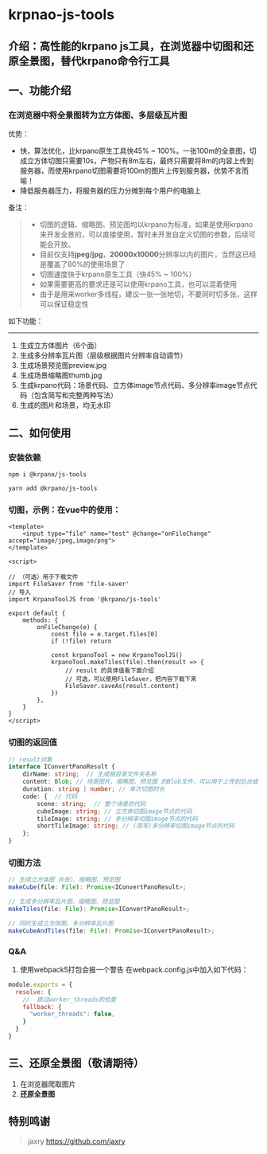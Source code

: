 # krpnao-js-tools

## 介绍：高性能的krpano js工具，在浏览器中切图和还原全景图，替代krpano命令行工具


## 一、功能介绍

### 在浏览器中将全景图转为立方体图、多层级瓦片图

优势：
* 快，算法优化，比krpano原生工具快45% ~ 100%。一张100m的全景图，切成立方体切图只需要10s，产物只有8m左右，最终只需要将8m的内容上传到服务器，而使用krpano切图需要将100m的图片上传到服务器，优势不言而喻！
* 降低服务器压力，将服务器的压力分摊到每个用户的电脑上

备注：

> * 切图的逻辑、缩略图、预览图均以krpano为标准，如果是使用krpano来开发全景的，可以直接使用，暂时未开发自定义切图的参数，后续可能会开放。
> * 目前仅支持**jpeg/jpg**，**20000x10000**分辨率以内的图片，当然这已经是覆盖了80%的使用场景了
> * 切图速度快于krpano原生工具（快45% ~ 100%）
> * 如果需要更高的要求还是可以使用krpano工具，也可以混着使用
> * 由于是用来worker多线程，建议一张一张地切，不要同时切多张，这样可以保证稳定性

如下功能：

---

1. 生成立方体图片（6个面）
2. 生成多分辨率瓦片图（层级根据图片分辨率自动调节）
3. 生成场景预览图preview.jpg
4. 生成场景缩略图thumb.jpg
5. 生成krpano代码：场景代码、立方体image节点代码、多分辨率image节点代码（包含简写和完整两种写法）
6. 生成的图片和场景，均无水印

## 二、如何使用

### 安装依赖
```shell
npm i @krpano/js-tools

yarn add @krpano/js-tools
```

### 切图，示例：在vue中的使用：
```vue
<template>
    <input type="file" name="test" @change="onFileChange" accept="image/jpeg,image/png">
</template>

<script>

// （可选）用于下载文件
import FileSaver from 'file-saver'
// 导入
import KrpanoToolJS from '@krpano/js-tools'

export default {
    methods: {
        onFileChange(e) {
            const file = e.target.files[0]
            if (!file) return
            
            const krpanoTool = new KrpanoToolJS()
            krpanoTool.makeTiles(file).then(result => {
                // result 的具体值看下面介绍
                // 可选，可以使用FileSaver，把内容下载下来
                FileSaver.saveAs(result.content)
            })
        },
    }
}
</script>

```
### 切图的返回值
```typescript
// result对象
interface IConvertPanoResult {
    dirName: string;  // 生成根目录文件夹名称
    content: Blob; // 场景图片、缩略图、预览图 的Blob文件，可以用于上传到后台或者下载到本地
    duration: string | number; // 单次切图时长
    code: {  // 代码
        scene: string;  // 整个场景的代码
        cubeImage: string; // 立方体切图image节点的代码
        tileImage: string; // 多分辨率切图image节点的代码
        shortTileImage: string; // (简写)多分辨率切图image节点的代码
    };
}
```

### 切图方法
```typescript
// 生成立方体图（6张）、缩略图、预览图
makeCube(file: File): Promise<IConvertPanoResult>;

// 生成多分辨率瓦片图、缩略图、预览图
makeTiles(file: File): Promise<IConvertPanoResult>;

// 同时生成立方体图、多分辨率瓦片图
makeCubeAndTiles(file: File): Promise<IConvertPanoResult>;
```

### Q&A
1. 使用webpack5打包会报一个警告
   在webpack.config.js中加入如下代码：
```js
module.exports = {
  resolve: {
    //  跳过worker_threads的检查
    fallback: {
      "worker_threads": false,
    }
  }
}
```

## 三、还原全景图（敬请期待）

1. 在浏览器爬取图片
2. **还原全景图**


## 特别鸣谢
> jaxry https://github.com/jaxry
